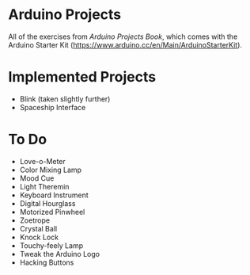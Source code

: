 # Arduino Projects
All of the exercises from _Arduino Projects Book_, which comes with the Arduino
Starter Kit (https://www.arduino.cc/en/Main/ArduinoStarterKit).

# Implemented Projects
* Blink (taken slightly further)
* Spaceship Interface

# To Do
* Love-o-Meter
* Color Mixing Lamp
* Mood Cue
* Light Theremin
* Keyboard Instrument
* Digital Hourglass
* Motorized Pinwheel
* Zoetrope
* Crystal Ball
* Knock Lock
* Touchy-feely Lamp
* Tweak the Arduino Logo
* Hacking Buttons
